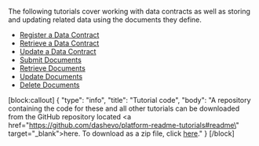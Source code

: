The following tutorials cover working with data contracts as well as storing and updating related data using the documents they define.

- [Register a Data Contract](doc:tutorial-register-a-data-contract) 
- [Retrieve a Data Contract](doc:tutorial-retrieve-a-data-contract) 
- [Update a Data Contract](doc:tutorial-update-a-data-contract)
- [Submit Documents](doc:tutorial-submit-documents) 
- [Retrieve Documents](doc:tutorial-retrieve-documents) 
- [Update Documents](doc:tutorial-update-documents) 
- [Delete Documents](doc:tutorial-delete-documents)

[block:callout]
{
  "type": "info",
  "title": "Tutorial code",
  "body": "A repository containing the code for these and all other tutorials can be downloaded from the GitHub repository located <a href=\"https://github.com/dashevo/platform-readme-tutorials#readme\" target=\"_blank\">here</a>. To download as a zip file, click [here](https://github.com/dashevo/platform-readme-tutorials/archive/refs/heads/main.zip)."
}
[/block]